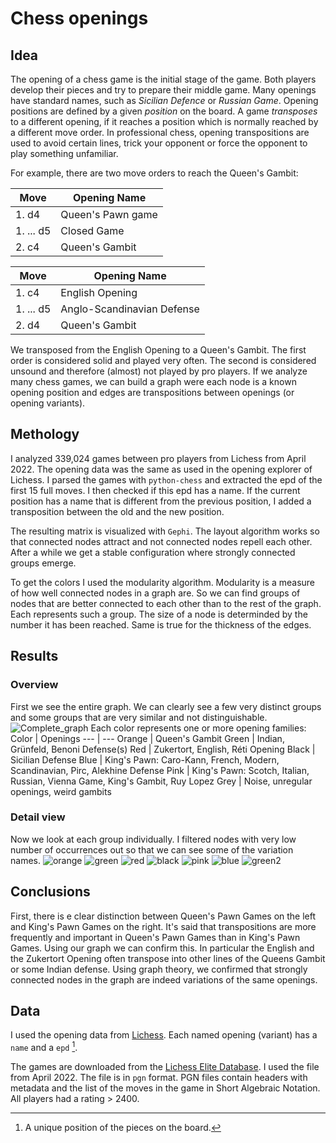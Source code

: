 
# Chess openings

## Idea

The opening of a chess game is the initial stage of the game. Both players develop their pieces and try to prepare their middle game. Many openings have standard names, such as _Sicilian Defence_ or _Russian Game_. Opening positions are defined by a given _position_ on the board. A game _transposes_ to a different opening, if it reaches a position which is normally reached by a different move order. In professional chess, opening transpositions are used to avoid certain lines, trick your opponent or force the opponent to play something unfamiliar.

For example, there are two move orders to reach the Queen's Gambit:

Move | Opening Name
--- | ---
1\. d4 | Queen's Pawn game
1\. ... d5 | Closed Game
2\. c4 | Queen's Gambit

Move | Opening Name
--- | ---
1\. c4 | English Opening
1\. ... d5 | Anglo-Scandinavian Defense
2\. d4 | Queen's Gambit

We transposed from the English Opening to a Queen's Gambit. The first order is considered solid and played very often. The second is considered unsound and therefore (almost) not played by pro players. If we analyze many chess games, we can build a graph were each node is a known opening position and edges are transpositions between openings (or opening variants).

## Methology

I analyzed 339,024 games between pro players from Lichess from April 2022. The opening data was the same as used in the opening explorer of Lichess. I parsed the games with `python-chess` and extracted the epd of the first 15 full moves. I then checked if this epd has a name. If the current position has a name that is different from the previous position, I added a transposition between the old and the new position.

The resulting matrix is visualized with `Gephi`. The layout algorithm works so that connected nodes attract and not connected nodes repell each other. After a while we get a stable configuration where strongly connected groups emerge.

To get the colors I used the modularity algorithm. Modularity is a measure of how well connected nodes in a graph are. So we can find groups of nodes that are better connected to each other than to the rest of the graph. Each represents such a group. The size of a node is determinded by the number it has been reached. Same is true for the thickness of the edges.

## Results

### Overview

First we see the entire graph. We can clearly see a few very distinct groups and some groups that are very similar and not distinguishable.
![Complete_graph](/images/complete.png)
Each color represents one or more opening families:
Color | Openings
--- | ---
Orange | Queen's Gambit
Green | Indian, Grünfeld, Benoni Defense(s)
Red | Zukertort, English, Réti Opening
Black | Sicilian Defense
Blue | King's Pawn: Caro-Kann, French, Modern, Scandinavian, Pirc, Alekhine Defense
Pink | King's Pawn: Scotch, Italian, Russian, Vienna Game, King's Gambit, Ruy Lopez
Grey | Noise, unregular openings, weird gambits

### Detail view

Now we look at each group individually. I filtered nodes with very low number of occurrences out so that we can see some of the variation names.
![orange](/images/orange.png)
![green](/images/green.png)
![red](/images/red.png)
![black](/images/black.png)
![pink](/images/pink.png)
![blue](/images/blue.png)
![green2](images/green2.png)

## Conclusions

First, there is e clear distinction between Queen's Pawn Games on the left and King's Pawn Games on the right. It's said that transpositions are more frequently and important in Queen's Pawn Games than in King's Pawn Games. Using our graph we can confirm this. In particular the English and the Zukertort Opening often transpose into other lines of the Queens Gambit or some Indian defense. Using graph theory, we confirmed that strongly connected nodes in the graph are indeed variations of the same openings.

## Data

I used the opening data from [Lichess](https://github.com/lichess-org/chess-openings). Each named opening (variant) has a `name` and a `epd` [^1].

[^1]: A unique position of the pieces on the board.

The games are downloaded from the [Lichess Elite Database](https://database.nikonoel.fr/). I used the file from April 2022. The file is in `pgn` format. PGN files contain headers with metadata and the list of the moves in the game in Short Algebraic Notation. All players had a rating > 2400.
